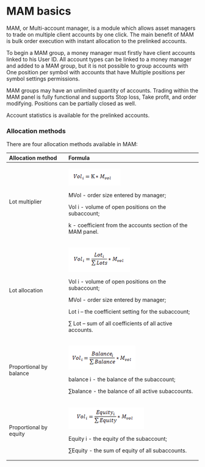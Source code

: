 # MAM basics

MAM, or Multi-account manager, is a module which allows asset managers to trade on multiple client accounts by one click. The main benefit of MAM is bulk order execution with instant allocation to the prelinked accounts.

To begin a MAM group, a money manager must firstly have client accounts linked to his User ID. All account types can be linked to a money manager and added to a MAM group, but it is not possible to group accounts with One position per symbol with accounts that have Multiple positions per symbol settings permissions.

MAM groups may have an unlimited quantity of accounts. Trading within the MAM panel is fully functional and supports Stop loss, Take profit, and order modifying. Positions can be partially closed as well.

Account statistics is available for the prelinked accounts.

### Allocation methods

There are four allocation methods available in MAM:

<table>
  <thead>
    <tr>
      <th style="text-align:left">Allocation method</th>
      <th style="text-align:left">Formula</th>
    </tr>
  </thead>
  <tbody>
    <tr>
      <td style="text-align:left">Lot multiplier</td>
      <td style="text-align:left">
        <p>
          <img src="../../.gitbook/assets/1 (20).png" alt/>
        </p>
        <p>MVol - order size entered by manager;</p>
        <p>Vol i - volume of open positions on the subaccount;</p>
        <p>k - coefficient from the accounts section of the MAM panel.</p>
      </td>
    </tr>
    <tr>
      <td style="text-align:left">Lot allocation</td>
      <td style="text-align:left">
        <p>
          <img src="../../.gitbook/assets/2 (21).png" alt/>
        </p>
        <p>Vol i - volume of open positions on the subaccount;</p>
        <p>MVol - order size entered by manager;</p>
        <p>Lot i – the coefficient setting for the subaccount;</p>
        <p>∑ Lot – sum of all coefficients of all active accounts.</p>
      </td>
    </tr>
    <tr>
      <td style="text-align:left">Proportional by balance</td>
      <td style="text-align:left">
        <p>
          <img src="../../.gitbook/assets/3 (18).png" alt/>
        </p>
        <p>balance i - the balance of the subaccount;</p>
        <p>∑balance - the balance of all active subaccounts.</p>
      </td>
    </tr>
    <tr>
      <td style="text-align:left">Proportional by equity</td>
      <td style="text-align:left">
        <p>
          <img src="../../.gitbook/assets/4 (3).png" alt/>
        </p>
        <p>Equity i - the equity of the subaccount;</p>
        <p>∑Equity - the sum of equity of all subaccounts.</p>
      </td>
    </tr>
  </tbody>
</table>


